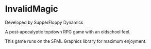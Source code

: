 InvalidMagic
============
Developed by SupperFloppy Dynamics

A post-apocalyptic topdown RPG game with an oldschool feel.

This game runs on the SFML Graphics library for maximum enjoyment. 

